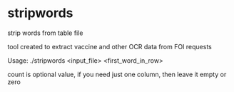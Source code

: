 # stripwords
strip words from table file

tool created to extract vaccine and other OCR data from FOI requests

Usage: ./stripwords <input_file> <first_word_in_row> <count>

count is optional value, if you need just one column, then leave it empty or zero
